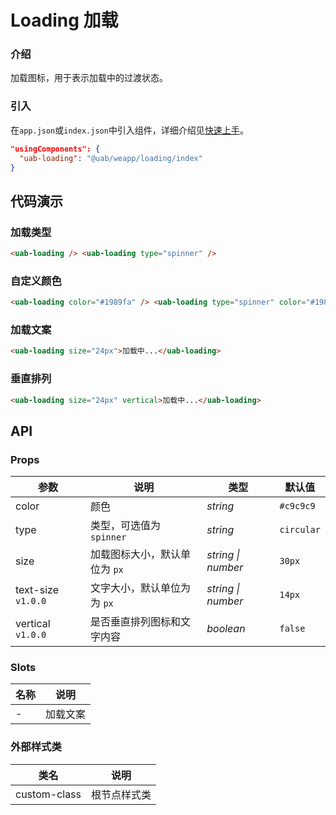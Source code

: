 # Loading 加载

### 介绍

加载图标，用于表示加载中的过渡状态。

### 引入

在`app.json`或`index.json`中引入组件，详细介绍见[快速上手](#/quickstart#yin-ru-zu-jian)。

```json
"usingComponents": {
  "uab-loading": "@uab/weapp/loading/index"
}
```

## 代码演示

### 加载类型

```html
<uab-loading /> <uab-loading type="spinner" />
```

### 自定义颜色

```html
<uab-loading color="#1989fa" /> <uab-loading type="spinner" color="#1989fa" />
```

### 加载文案

```html
<uab-loading size="24px">加载中...</uab-loading>
```

### 垂直排列

```html
<uab-loading size="24px" vertical>加载中...</uab-loading>
```

## API

### Props

| 参数 | 说明 | 类型 | 默认值 |
| --- | --- | --- | --- |
| color | 颜色 | _string_ | `#c9c9c9` |
| type | 类型，可选值为 `spinner` | _string_ | `circular` |
| size | 加载图标大小，默认单位为 `px` | _string \| number_ | `30px` |
| text-size `v1.0.0` | 文字大小，默认单位为为 `px` | _string \| number_ | `14px` |
| vertical `v1.0.0` | 是否垂直排列图标和文字内容 | _boolean_ | `false` |

### Slots

| 名称 | 说明     |
| ---- | -------- |
| -    | 加载文案 |

### 外部样式类

| 类名         | 说明         |
| ------------ | ------------ |
| custom-class | 根节点样式类 |
